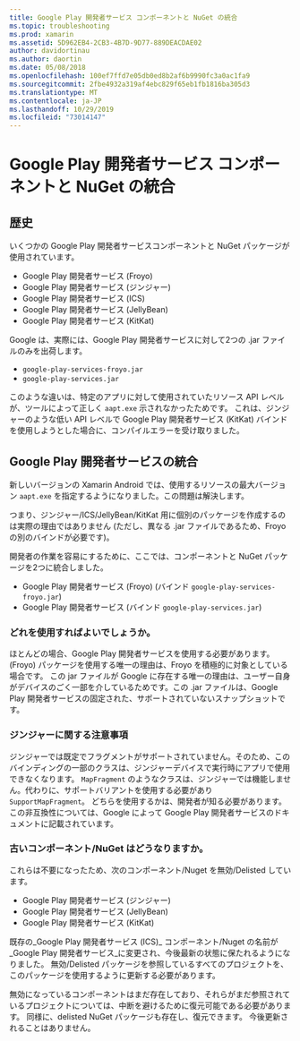 ```yaml
---
title: Google Play 開発者サービス コンポーネントと NuGet の統合
ms.topic: troubleshooting
ms.prod: xamarin
ms.assetid: 5D962EB4-2CB3-4B7D-9D77-889DEACDAE02
author: davidortinau
ms.author: daortin
ms.date: 05/08/2018
ms.openlocfilehash: 100ef7ffd7e05db0ed8b2af6b9990fc3a0ac1fa9
ms.sourcegitcommit: 2fbe4932a319af4ebc829f65eb1fb1816ba305d3
ms.translationtype: MT
ms.contentlocale: ja-JP
ms.lasthandoff: 10/29/2019
ms.locfileid: "73014147"
---
```

# <a name="unifying-google-play-services-components-and-nuget"></a>Google Play 開発者サービス コンポーネントと NuGet の統合

## <a name="history"></a>歴史

いくつかの Google Play 開発者サービスコンポーネントと NuGet パッケージが使用されています。

- Google Play 開発者サービス (Froyo)
- Google Play 開発者サービス (ジンジャー)
- Google Play 開発者サービス (ICS)
- Google Play 開発者サービス (JellyBean)
- Google Play 開発者サービス (KitKat)

Google は、実際には、Google Play 開発者サービスに対して2つの .jar ファイルのみを出荷します。

- `google-play-services-froyo.jar`
- `google-play-services.jar`

このような違いは、特定のアプリに対して使用されていたリソース API レベルが、ツールによって正しく `aapt.exe` 示されなかったためです。 これは、ジンジャーのような低い API レベルで Google Play 開発者サービス (KitKat) バインドを使用しようとした場合に、コンパイルエラーを受け取りました。

## <a name="unifying-google-play-services"></a>Google Play 開発者サービスの統合

新しいバージョンの Xamarin Android では、使用するリソースの最大バージョン `aapt.exe` を指定するようになりました。この問題は解決します。

つまり、ジンジャー/ICS/JellyBean/KitKat 用に個別のパッケージを作成するのは実際の理由ではありません (ただし、異なる .jar ファイルであるため、Froyo の別のバインドが必要です)。

開発者の作業を容易にするために、ここでは、コンポーネントと NuGet パッケージを2つに統合しました。

- Google Play 開発者サービス (Froyo) (バインド `google-play-services-froyo.jar`)
- Google Play 開発者サービス (バインド `google-play-services.jar`)

### <a name="which-one-should-be-used"></a>どれを使用すればよいでしょうか。

ほとんどの場合、Google Play 開発者サービスを使用する必要があります。 (Froyo) パッケージを使用する唯一の理由は、Froyo を積極的に対象としている場合です。 この jar ファイルが Google に存在する唯一の理由は、ユーザー自身がデバイスのごく一部を介しているためです。この .jar ファイルは、Google Play 開発者サービスの固定された、サポートされていないスナップショットです。

### <a name="note-about-gingerbread"></a>ジンジャーに関する注意事項

ジンジャーでは既定でフラグメントがサポートされていません。そのため、このバインディングの一部のクラスは、ジンジャーデバイスで実行時にアプリで使用できなくなります。 `MapFragment` のようなクラスは、ジンジャーでは機能しません。代わりに、サポートバリアントを使用する必要があり `SupportMapFragment`。 どちらを使用するかは、開発者が知る必要があります。 この非互換性については、Google によって Google Play 開発者サービスのドキュメントに記載されています。

### <a name="what-happens-to-the-old-componentsnugets"></a>古いコンポーネント/NuGet はどうなりますか。

これらは不要になったため、次のコンポーネント/Nuget を無効/Delisted しています。

- Google Play 開発者サービス (ジンジャー)
- Google Play 開発者サービス (JellyBean)
- Google Play 開発者サービス (KitKat)

既存の_Google Play 開発者サービス (ICS)_ コンポーネント/Nuget の名前が_Google Play 開発者サービス_に変更され、今後最新の状態に保たれるようになりました。 無効/Delisted パッケージを参照しているすべてのプロジェクトを、このパッケージを使用するように更新する必要があります。

無効になっているコンポーネントはまだ存在しており、それらがまだ参照されているプロジェクトについては、中断を避けるために復元可能である必要があります。 同様に、delisted NuGet パッケージも存在し、復元できます。 今後更新されることはありません。
